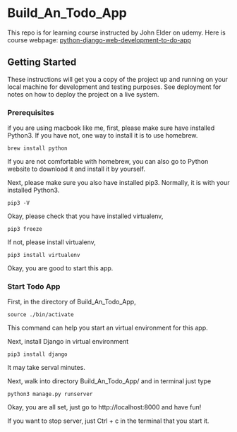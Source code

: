# Build_An_Todo_App

This repo is for learning course instructed by John Elder on udemy. 
Here is course webpage: [python-django-web-development-to-do-app](https://www.udemy.com/python-django-web-development-to-do-app/)

## Getting Started

These instructions will get you a copy of the project up and running on your local machine for development and testing purposes. See deployment for notes on how to deploy the project on a live system.

### Prerequisites

if you are using macbook like me, first, please make sure have installed Python3.
If you have not, one way to install it is to use homebrew.
```
brew install python
```
If you are not comfortable with homebrew, you can also go to Python website to download it and install it by yourself.

Next, please make sure you also have installed pip3. Normally, it is with your installed Python3.
```
pip3 -V
```

Okay, please check that you have installed virtualenv,
```
pip3 freeze
```

If not, please install virtualenv,
```
pip3 install virtualenv 
```

Okay, you are good to start this app.

### Start Todo App

First, in the directory of Build_An_Todo_App, 

```
source ./bin/activate
```
This command can help you start an virtual environment for this app.

Next, install Django in virtual environment

```
pip3 install django
```

It may take serval minutes.

Next, walk into directory Build_An_Todo_App/ and in terminal just type
```
python3 manage.py runserver
```
Okay, you are all set, just go to http://localhost:8000 and have fun!

If you want to stop server, just Ctrl + c in the terminal that you start it.


